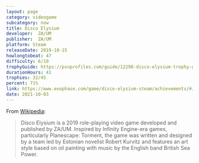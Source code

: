 ```yaml
---
layout: page
category: videogame
subcategory: now
title: Disco Elysium
developer: 	ZA/UM
publisher: 	ZA/UM
platform: Steam
releaseDate: 2019-10-15
howlongtobeat: 47
difficulty: 6/10
trophyGuide: https://psnprofiles.com/guide/12298-disco-elysium-trophy-guide
durationHours: 41
trophies: 32/45
percent: 71%
link: https://www.exophase.com/game/disco-elysium-steam/achievements/#1624301
date: 2021-10-03
---
```


From [Wikipedia](https://en.wikipedia.org/wiki/Disco_Elysium):

> Disco Elysium is a 2019 role-playing video game developed and published by ZA/UM. Inspired by Infinity Engine-era games, particularly Planescape: Torment, the game was written and designed by a team led by Estonian novelist Robert Kurvitz and features an art style based on oil painting with music by the English band British Sea Power.
